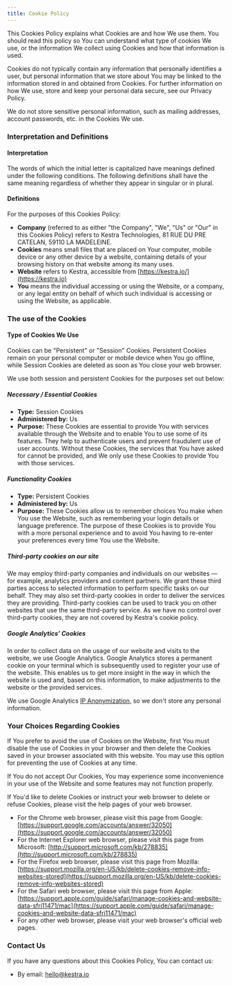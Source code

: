 ```yaml
---
title: Cookie Policy
---
```


This Cookies Policy explains what Cookies are and how We use them. You should read this policy so You can understand what type of cookies We use, or the information We collect using Cookies and how that information is used.

Cookies do not typically contain any information that personally identifies a user, but personal information that we store about You may be linked to the information stored in and obtained from Cookies. For further information on how We use, store and keep your personal data secure, see our Privacy Policy.

We do not store sensitive personal information, such as mailing addresses, account passwords, etc. in the Cookies We use.

### Interpretation and Definitions

#### Interpretation

The words of which the initial letter is capitalized have meanings defined under the following conditions. The following definitions shall have the same meaning regardless of whether they appear in singular or in plural.

#### Definitions
For the purposes of this Cookies Policy:

- **Company** (referred to as either "the Company", "We", "Us" or "Our" in this Cookies Policy) refers to Kestra Technologies, 81 RUE DU PRE CATELAN, 59110 LA MADELEINE.
- **Cookies** means small files that are placed on Your computer, mobile device or any other device by a website, containing details of your browsing history on that website among its many uses.
- **Website** refers to Kestra, accessible from [https://kestra.io/](https://kestra.io)
- **You** means the individual accessing or using the Website, or a company, or any legal entity on behalf of which such individual is accessing or using the Website, as applicable.

### The use of the Cookies
#### Type of Cookies We Use

Cookies can be "Persistent" or "Session" Cookies. Persistent Cookies remain on your personal computer or mobile device when You go offline, while Session Cookies are deleted as soon as You close your web browser.

We use both session and persistent Cookies for the purposes set out below:


##### Necessary / Essential Cookies

- **Type:** Session Cookies
- **Administered by:** Us
- **Purpose:** These Cookies are essential to provide You with services available through the Website and to enable You to use some of its features. They help to authenticate users and prevent fraudulent use of user accounts. Without these Cookies, the services that You have asked for cannot be provided, and We only use these Cookies to provide You with those services.


##### Functionality Cookies

- **Type:** Persistent Cookies
- **Administered by:** Us
- **Purpose:** These Cookies allow us to remember choices You make when You use the Website, such as remembering your login details or language preference. The purpose of these Cookies is to provide You with a more personal experience and to avoid You having to re-enter your preferences every time You use the Website.

##### Third-party cookies on our site
We may employ third-party companies and individuals on our websites — for example, analytics providers and content partners. We grant these third parties access to selected information to perform specific tasks on our behalf. They may also set third-party cookies in order to deliver the services they are providing. Third-party cookies can be used to track you on other websites that use the same third-party service. As we have no control over third-party cookies, they are not covered by Kestra's cookie policy.

##### Google Analytics’ Cookies

In order to collect data on the usage of our website and visits to the website, we use Google Analytics. Google Analytics stores a permanent cookie on your terminal which is subsequently used to register your use of the website. This enables us to get more insight in the way in which the website is used and, based on this information, to make adjustments to the website or the provided services.

We use Google Analytics [IP Anonymization](https://support.google.com/analytics/answer/2763052?hl=en), so we don't store any personal information.

### Your Choices Regarding Cookies

If You prefer to avoid the use of Cookies on the Website, first You must disable the use of Cookies in your browser and then delete the Cookies saved in your browser associated with this website. You may use this option for preventing the use of Cookies at any time.

If You do not accept Our Cookies, You may experience some inconvenience in your use of the Website and some features may not function properly.


If You'd like to delete Cookies or instruct your web browser to delete or refuse Cookies, please visit the help pages of your web browser.

- For the Chrome web browser, please visit this page from Google: [https://support.google.com/accounts/answer/32050](https://support.google.com/accounts/answer/32050)
- For the Internet Explorer web browser, please visit this page from Microsoft: [http://support.microsoft.com/kb/278835](http://support.microsoft.com/kb/278835)
- For the Firefox web browser, please visit this page from Mozilla: [https://support.mozilla.org/en-US/kb/delete-cookies-remove-info-websites-stored](https://support.mozilla.org/en-US/kb/delete-cookies-remove-info-websites-stored)
- For the Safari web browser, please visit this page from Apple: [https://support.apple.com/guide/safari/manage-cookies-and-website-data-sfri11471/mac](https://support.apple.com/guide/safari/manage-cookies-and-website-data-sfri11471/mac)
- For any other web browser, please visit your web browser's official web pages.


### Contact Us
If you have any questions about this Cookies Policy, You can contact us:
- By email: [hello@kestra.io](mailto:hello@kestra.io)
